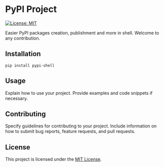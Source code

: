 # PyPI Project

[![License: MIT](https://img.shields.io/badge/License-MIT-yellow.svg)](https://opensource.org/licenses/MIT)

Easier PyPI packages creation, publishment and more in shell. Welcome to any contribution. 

## Installation

```
pip install pypi-shell
```

## Usage

Explain how to use your project. Provide examples and code snippets if necessary.

## Contributing

Specify guidelines for contributing to your project. Include information on how to submit bug reports, feature requests, and pull requests.

## License

This project is licensed under the [MIT License](LICENSE).
